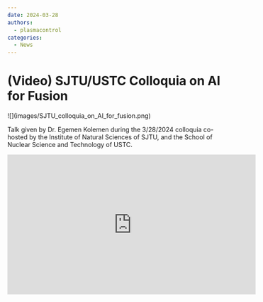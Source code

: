 ```yaml
---
date: 2024-03-28
authors:
  - plasmacontrol
categories:
  - News
---
```


# (Video) SJTU/USTC Colloquia on AI for Fusion

<div class="post-title-image" markdown="span">
![](images/SJTU_colloquia_on_AI_for_fusion.png)
</div>

Talk given by Dr. Egemen Kolemen during the 3/28/2024 colloquia co-hosted by the Institute of Natural Sciences of SJTU, and the School of Nuclear Science and Technology of USTC.

<!-- more -->

<div class="video-wrapper">
<iframe width="560" height="315" src="https://www.youtube.com/embed/Ci4dRFrbHG0?si=sA9iO1arCB4kV_FM" title="YouTube video player" frameborder="0" allow="accelerometer; autoplay; clipboard-write; encrypted-media; gyroscope; picture-in-picture; web-share" referrerpolicy="strict-origin-when-cross-origin" allowfullscreen></iframe>
</div>
